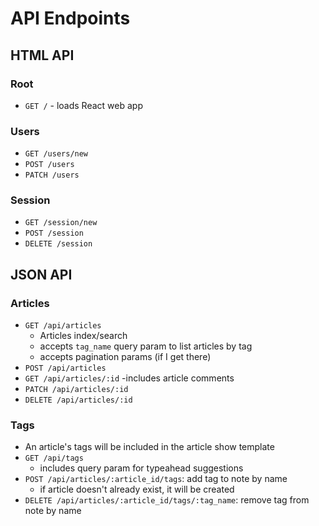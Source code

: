 # API Endpoints

## HTML API

### Root

- `GET /` - loads React web app

### Users

- `GET /users/new`
- `POST /users`
- `PATCH /users`

### Session

- `GET /session/new`
- `POST /session`
- `DELETE /session`

## JSON API

### Articles

- `GET /api/articles`
  - Articles index/search
  - accepts `tag_name` query param to list articles by tag
  - accepts pagination params (if I get there)
- `POST /api/articles`
- `GET /api/articles/:id`
	-includes article comments
- `PATCH /api/articles/:id`
- `DELETE /api/articles/:id`

### Tags

- An article's tags will be included in the article show template
- `GET /api/tags`
  - includes query param for typeahead suggestions
- `POST /api/articles/:article_id/tags`: add tag to note by name
  - if article doesn't already exist, it will be created
- `DELETE /api/articles/:article_id/tags/:tag_name`: remove tag from note by
  name

